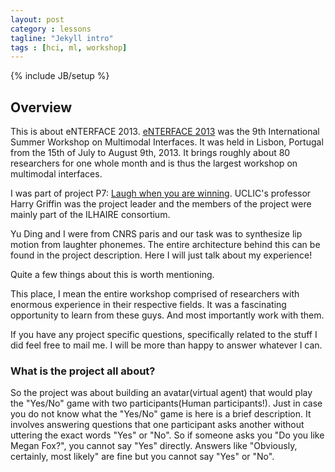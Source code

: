 ```yaml
---
layout: post
category : lessons
tagline: "Jekyll intro"
tags : [hci, ml, workshop]
---
```

{% include JB/setup %}

## Overview

This is about eNTERFACE 2013. [eNTERFACE 2013](http://eventos.fct.unl.pt/enterface13) was the 9th International 
Summer Workshop on Multimodal Interfaces. It was held in Lisbon, Portugal from the 15th of July to August 9th, 2013. 
It brings roughly about 80 researchers for one whole month and is thus the largest workshop on multimodal interfaces.

I was part of project P7: [Laugh when you are winning](http://eventos.fct.unl.pt/sites/default/files/enterface13/files/p7_proposal.pdf). 
UCLIC's professor Harry Griffin was the project leader and the members of the project were mainly part of the 
ILHAIRE consortium.

Yu Ding and I were from CNRS paris and our task was to synthesize lip motion from laughter phonemes. 
The entire architecture behind this can be found in the project description. Here I will just talk about my experience! 

Quite a few things about this is worth mentioning.

This place, I mean the entire workshop comprised of researchers with enormous experience in their respective fields. 
It was a fascinating opportunity to learn from these guys. And most importantly work with them.

If you have any project specific questions, specifically related to the stuff I did feel free to mail me. I will be more than happy to answer whatever I can.

 

### What is the project all about?

So the project was about building an avatar(virtual agent) that would play the "Yes/No" game with two participants(Human participants!). 
Just in case you do not know what the "Yes/No" game is here is a brief description.
It involves answering questions that one participant asks another without uttering the exact words "Yes" or "No".
So if someone asks you "Do you like Megan Fox?", you cannot say "Yes" directly. Answers like "Obviously, certainly, most likely"
are fine but you cannot say "Yes" or "No".

